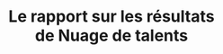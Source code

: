 ---
title: Le rapport sur les résultats<br>de Nuage de talents
layout: table-of-contents
lang: fr
lang-ref: report-table-of-contents
hero:
  subtitle: Un rapport couvrant le travail de Nuage de talents, qui s'étend de 2012 à 2021. Vous y trouverez des informations sur le projet, son exécution et les résultats de l'expérience.
  buttons:
    - type: link
      style: white
      label: Commencer à lire
      title: Faites défiler la page jusqu'à la table des matières.
      route: "/fr/talent-cloud/report/#jumpin"
    - type: link
      style: white
      label: À propos de Nuage de talents
      title: En savoir plus sur le projet et les prochaines étapes.
      route: /fr/talent-cloud/
    - type: link
      style: white
      label: Télécharger le rapport
      title: éléchargez l'ensemble du rapport sur votre ordinateur. Pour votre information, le rapport est très volumineux. Nous vous recommandons donc de le télécharger via une connexion WiFi.
      route: /assets/talent-cloud-report-fr.pdf
  subsection:
    title: Sautez dans l'action
    subtitle: Il s'agit d'un long rapport. La table des matières présente tout en détail. Mais pour ceux qui savent ce qu'ils veulent et qui espèrent aller plus loin, nous avons pensé laisser à nos utilisateurs un plan rapide pour trouver ce qu'ils cherchent.
    reportcard:
      title: Le rapport complet
      slogan: Je suis intéressé par la lecture du rapport complet.
      target:
        label: table des matières
        title: Faites défiler vers le bas la table des matières complète.
        route: "#toc"
toc:
  title: Table des matières
  subtitle: Parcourez le rapport de résultats de Talent Cloud dans son intégralité en développant une section et en cliquant sur le lien d'un article.
curated:
  title: Listes de lecture sélectionnées
  subtitle: Les sections ci-dessous regroupent le contenu de nos rapports en fonction des domaines d'intérêt ou des sujets traités. Elles sont destinées à vous aider à trouver des informations directement liées à vos centres d'intérêt.
---